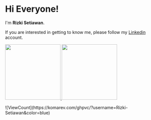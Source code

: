 # Hi Everyone! 

I'm **Rizki Setiawan**.

If you are interested in getting to know me, please follow my [Linkedin](https://www.linkedin.com/in/rizki-setiawan-code/) account.

<p align="left">
<a href="https://github.com/Rizki-Setiawan">
  <img height="180em" src="https://github-readme-stats-eight-theta.vercel.app/api?username=Rizki-Setiawan&show_icons=true&theme=algolia&include_all_commits=true&count_private=true"/>
  <img height="180em" src="https://github-readme-stats-eight-theta.vercel.app/api/top-langs/?username=Rizki-Setiawan&layout=compact&langs_count=8&theme=algolia"/>
</a>
</p>
![ViewCount](https://komarev.com/ghpvc/?username=Rizki-Setiawan&color=blue)

<!--
**Rizki-Setiawan/Rizki-Setiawan** is a ✨ _special_ ✨ repository because its `README.md` (this file) appears on your GitHub profile.

Here are some ideas to get you started:

- 🔭 I’m currently working on ...
- 🌱 I’m currently learning ...
- 👯 I’m looking to collaborate on ...
- 🤔 I’m looking for help with ...
- 💬 Ask me about ...
- 📫 How to reach me: ...
- 😄 Pronouns: ...
- ⚡ Fun fact: ...
-->
